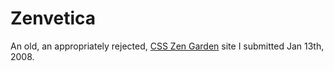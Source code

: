 # Zenvetica

An old, an appropriately rejected, [CSS Zen Garden](http://csszengarden.com) site I submitted Jan 13th, 2008.
